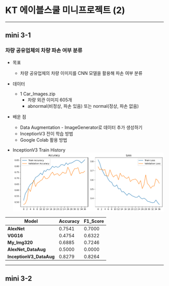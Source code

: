 # KT 에이블스쿨 미니프로젝트 (2)

---
## mini 3-1

### 차량 공유업체의 차량 파손 여부 분류

* 목표
    - 차량 공유업체의 차량 이미지를 CNN 모델을 활용해 파손 여부 분류


* 데이터
    - 1 Car_Images.zip
        - 차량 외관 이미지 605개
        - abnormal(비정상, 파손 있음) 또는 normal(정상, 파손 없음)

* 배운 점
    - Data Augmentation - ImageGenerator로 데이터 추가 생성하기
    - InceptionV3 전이 학습 방법
    - Google Colab 활용 방법

* InceptionV3 Train History
![InceptionV3 Train History](./mini3-1/inv3_hist.png)

|Model|Accuracy|F1_Score|
|-|-|-|
|**AlexNet**|0.7541|0.7000|
|**VGG16**|0.4754|0.6322|
|**My_Img320**|0.6885|0.7246|
|**AlexNet_DataAug**|0.5000|0.0000|
|**InceptionV3_DataAug**|0.8279|0.8264|

---
## mini 3-2
